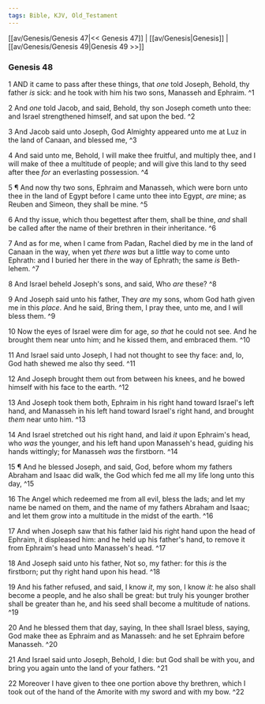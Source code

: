 ```yaml
---
tags: Bible, KJV, Old_Testament
---
```


[[av/Genesis/Genesis 47|<< Genesis 47]] | [[av/Genesis|Genesis]] | [[av/Genesis/Genesis 49|Genesis 49 >>]]

### Genesis 48

1 AND it came to pass after these things, that _one_ told Joseph, Behold, thy father _is_ sick: and he took with him his two sons, Manasseh and Ephraim. ^1

2 And _one_ told Jacob, and said, Behold, thy son Joseph cometh unto thee: and Israel strengthened himself, and sat upon the bed. ^2

3 And Jacob said unto Joseph, God Almighty appeared unto me at Luz in the land of Canaan, and blessed me, ^3

4 And said unto me, Behold, I will make thee fruitful, and multiply thee, and I will make of thee a multitude of people; and will give this land to thy seed after thee _for_ an everlasting possession. ^4

5 ¶ And now thy two sons, Ephraim and Manasseh, which were born unto thee in the land of Egypt before I came unto thee into Egypt, _are_ mine; as Reuben and Simeon, they shall be mine. ^5

6 And thy issue, which thou begettest after them, shall be thine, _and_ shall be called after the name of their brethren in their inheritance. ^6

7 And as for me, when I came from Padan, Rachel died by me in the land of Canaan in the way, when yet _there_ _was_ but a little way to come unto Ephrath: and I buried her there in the way of Ephrath; the same _is_ Beth-lehem. ^7

8 And Israel beheld Joseph's sons, and said, Who _are_ these? ^8

9 And Joseph said unto his father, They _are_ my sons, whom God hath given me in this _place_. And he said, Bring them, I pray thee, unto me, and I will bless them. ^9

10 Now the eyes of Israel were dim for age, _so_ _that_ he could not see. And he brought them near unto him; and he kissed them, and embraced them. ^10

11 And Israel said unto Joseph, I had not thought to see thy face: and, lo, God hath shewed me also thy seed. ^11

12 And Joseph brought them out from between his knees, and he bowed himself with his face to the earth. ^12

13 And Joseph took them both, Ephraim in his right hand toward Israel's left hand, and Manasseh in his left hand toward Israel's right hand, and brought _them_ near unto him. ^13

14 And Israel stretched out his right hand, and laid _it_ upon Ephraim's head, who _was_ the younger, and his left hand upon Manasseh's head, guiding his hands wittingly; for Manasseh _was_ the firstborn. ^14

15 ¶ And he blessed Joseph, and said, God, before whom my fathers Abraham and Isaac did walk, the God which fed me all my life long unto this day, ^15

16 The Angel which redeemed me from all evil, bless the lads; and let my name be named on them, and the name of my fathers Abraham and Isaac; and let them grow into a multitude in the midst of the earth. ^16

17 And when Joseph saw that his father laid his right hand upon the head of Ephraim, it displeased him: and he held up his father's hand, to remove it from Ephraim's head unto Manasseh's head. ^17

18 And Joseph said unto his father, Not so, my father: for this _is_ the firstborn; put thy right hand upon his head. ^18

19 And his father refused, and said, I know _it_, my son, I know _it:_ he also shall become a people, and he also shall be great: but truly his younger brother shall be greater than he, and his seed shall become a multitude of nations. ^19

20 And he blessed them that day, saying, In thee shall Israel bless, saying, God make thee as Ephraim and as Manasseh: and he set Ephraim before Manasseh. ^20

21 And Israel said unto Joseph, Behold, I die: but God shall be with you, and bring you again unto the land of your fathers. ^21

22 Moreover I have given to thee one portion above thy brethren, which I took out of the hand of the Amorite with my sword and with my bow. ^22
